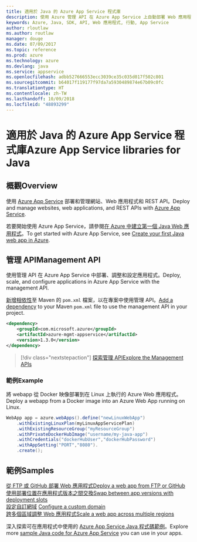 ```yaml
---
title: 適用於 Java 的 Azure App Service 程式庫
description: 使用 Azure 管理 API 在 Azure App Service 上自動部署 Web 應用程式。
keywords: Azure, Java, SDK, API, Web 應用程式, 行動, App Service
author: rloutlaw
ms.author: routlaw
manager: douge
ms.date: 07/09/2017
ms.topic: reference
ms.prod: azure
ms.technology: azure
ms.devlang: java
ms.service: appservice
ms.openlocfilehash: adbb527666553ecc3039ce35c035d017f502c801
ms.sourcegitcommit: b64017f119177f97da7a5930489874e67b09c0fc
ms.translationtype: HT
ms.contentlocale: zh-TW
ms.lasthandoff: 10/09/2018
ms.locfileid: "48893299"
---
```

# <a name="azure-app-service-libraries-for-java"></a><span data-ttu-id="8ba3c-104">適用於 Java 的 Azure App Service 程式庫</span><span class="sxs-lookup"><span data-stu-id="8ba3c-104">Azure App Service libraries for Java</span></span>

## <a name="overview"></a><span data-ttu-id="8ba3c-105">概觀</span><span class="sxs-lookup"><span data-stu-id="8ba3c-105">Overview</span></span>

<span data-ttu-id="8ba3c-106">使用 [Azure App Service](/azure/app-service) 部署和管理網站、Web 應用程式和 REST API。</span><span class="sxs-lookup"><span data-stu-id="8ba3c-106">Deploy and manage websites, web applications, and REST APIs with [Azure App Service](/azure/app-service).</span></span>

<span data-ttu-id="8ba3c-107">若要開始使用 Azure App Service，請參閱[在 Azure 中建立第一個 Java Web 應用程式](/azure/app-service-web/app-service-web-get-started-java)。</span><span class="sxs-lookup"><span data-stu-id="8ba3c-107">To get started with Azure App Service, see [Create your first Java web app in Azure](/azure/app-service-web/app-service-web-get-started-java).</span></span>

## <a name="management-api"></a><span data-ttu-id="8ba3c-108">管理 API</span><span class="sxs-lookup"><span data-stu-id="8ba3c-108">Management API</span></span>

<span data-ttu-id="8ba3c-109">使用管理 API 在 Azure App Service 中部署、調整和設定應用程式。</span><span class="sxs-lookup"><span data-stu-id="8ba3c-109">Deploy, scale, and configure applications in Azure App Service with the management API.</span></span>

<span data-ttu-id="8ba3c-110">[新增相依性](https://maven.apache.org/guides/getting-started/index.html#How_do_I_use_external_dependencies)至 Maven 的 `pom.xml` 檔案，以在專案中使用管理 API。</span><span class="sxs-lookup"><span data-stu-id="8ba3c-110">[Add a dependency](https://maven.apache.org/guides/getting-started/index.html#How_do_I_use_external_dependencies) to your Maven `pom.xml` file to use the management API in your project.</span></span>

```XML
<dependency>
    <groupId>com.microsoft.azure</groupId>
    <artifactId>azure-mgmt-appservice</artifactId>
    <version>1.3.0</version>
</dependency>
```   

> [!div class="nextstepaction"]
> [<span data-ttu-id="8ba3c-111">探索管理 API</span><span class="sxs-lookup"><span data-stu-id="8ba3c-111">Explore the Management APIs</span></span>](/java/api/overview/azure/appservice/management)

### <a name="example"></a><span data-ttu-id="8ba3c-112">範例</span><span class="sxs-lookup"><span data-stu-id="8ba3c-112">Example</span></span>

<span data-ttu-id="8ba3c-113">將 webapp 從 Docker 映像部署到在 Linux 上執行的 Azure Web 應用程式。</span><span class="sxs-lookup"><span data-stu-id="8ba3c-113">Deploy a webapp from a Docker image into an Azure Web App running on Linux.</span></span>

```java
WebApp app = azure.webApps().define("newLinuxWebApp")
    .withExistingLinuxPlan(myLinuxAppServicePlan)
    .withExistingResourceGroup("myResourceGroup")
    .withPrivateDockerHubImage("username/my-java-app")
    .withCredentials("dockerHubUser","dockerHubPassword")
    .withAppSetting("PORT","8080").
    .create();
```

## <a name="samples"></a><span data-ttu-id="8ba3c-114">範例</span><span class="sxs-lookup"><span data-stu-id="8ba3c-114">Samples</span></span>

<span data-ttu-id="8ba3c-115">[從 FTP 或 GitHub 部署 Web 應用程式][1]</span><span class="sxs-lookup"><span data-stu-id="8ba3c-115">[Deploy a web app from FTP or GitHub][1]</span></span>  
<span data-ttu-id="8ba3c-116">[使用部署位置在應用程式版本之間交換][2]</span><span class="sxs-lookup"><span data-stu-id="8ba3c-116">[Swap between app versions with deployment slots][2]</span></span>  
<span data-ttu-id="8ba3c-117">[設定自訂網域][3] </span><span class="sxs-lookup"><span data-stu-id="8ba3c-117">[Configure a custom domain][3] </span></span>  
<span data-ttu-id="8ba3c-118">[跨多個區域調整 Web 應用程式][4]</span><span class="sxs-lookup"><span data-stu-id="8ba3c-118">[Scale a web app across multiple regions][4]</span></span>   

<span data-ttu-id="8ba3c-119">深入探索可在應用程式中使用的 [Azure App Service Java 程式碼範例](https://azure.microsoft.com/resources/samples/?platform=java&term=appservice)。</span><span class="sxs-lookup"><span data-stu-id="8ba3c-119">Explore more [sample Java code for Azure App Service](https://azure.microsoft.com/resources/samples/?platform=java&term=appservice) you can use in your apps.</span></span>

[1]: ../docs-ref-conceptual/java-sdk-configure-webapp-sources.md
[2]: https://azure.microsoft.com/resources/samples/app-service-java-manage-staging-and-production-slots-for-web-apps/
[3]: https://azure.microsoft.com/resources/samples/app-service-java-manage-web-apps-with-custom-domains/
[4]: https://azure.microsoft.com/resources/samples/app-service-java-scale-web-apps-on-linux/
